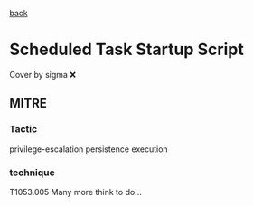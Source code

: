 [back](../index.md)
# Scheduled Task Startup Script
Cover by sigma :x: 
## MITRE
### Tactic
privilege-escalation
persistence
execution
### technique
T1053.005
Many more think to do...